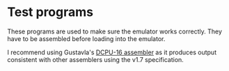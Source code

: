 # Test programs
These programs are used to make sure the emulator works correctly. They have to be assembled before loading into the emulator.

I recommend using Gustavla's [DCPU-16 assembler](https://github.com/gustavla/dcpu16) as it produces output consistent with other assemblers using the v1.7 specification.
